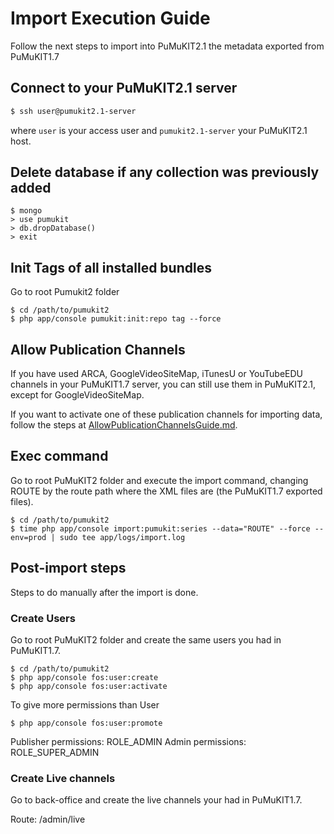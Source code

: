 # Import Execution Guide

Follow the next steps to import into PuMuKIT2.1 the metadata exported from PuMuKIT1.7

## Connect to your PuMuKIT2.1 server

```bash
$ ssh user@pumukit2.1-server
```

where `user` is your access user and `pumukit2.1-server` your PuMuKIT2.1 host.

## Delete database if any collection was previously added

```
$ mongo
> use pumukit
> db.dropDatabase()
> exit
```

## Init Tags of all installed bundles

Go to root Pumukit2 folder

```
$ cd /path/to/pumukit2
$ php app/console pumukit:init:repo tag --force
```

## Allow Publication Channels

If you have used ARCA, GoogleVideoSiteMap, iTunesU or YouTubeEDU channels in your PuMuKIT1.7 server, you can still use them in PuMuKIT2.1, except for GoogleVideoSiteMap.

If you want to activate one of these publication channels for importing data, follow the steps at [AllowPublicationChannelsGuide.md](AllowPublicationChannelsGuide.md).

## Exec command

Go to root PuMuKIT2 folder and execute the import command, changing ROUTE by the route path where the XML files are (the PuMuKIT1.7 exported files).

```
$ cd /path/to/pumukit2
$ time php app/console import:pumukit:series --data="ROUTE" --force --env=prod | sudo tee app/logs/import.log
```

## Post-import steps

Steps to do manually after the import is done.

### Create Users

Go to root PuMuKIT2 folder and create the same users you had in PuMuKIT1.7.

```
$ cd /path/to/pumukit2
$ php app/console fos:user:create
$ php app/console fos:user:activate
```

To give more permissions than User

```
$ php app/console fos:user:promote
```

Publisher permissions: ROLE_ADMIN
Admin permissions: ROLE_SUPER_ADMIN

### Create Live channels

Go to back-office and create the live channels your had in PuMuKIT1.7.

Route: /admin/live
